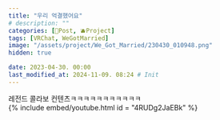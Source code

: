 ```yaml
---
title: "우리 억결했어요"
# description: ""
categories: [📀Post, 🫐Project]
tags: [VRChat, WeGotMarried]
image: "/assets/project/We_Got_Married/230430_010948.png"
hidden: true

date: 2023-04-30. 00:00
last_modified_at: 2024-11-09. 08:24 # Init
---
```


레전드 콜라보 컨텐츠ㅋㅋㅋㅋㅋㅋㅋㅋㅋㅋㅋ  
{% include embed/youtube.html id = "4RUDg2JaEBk" %}
